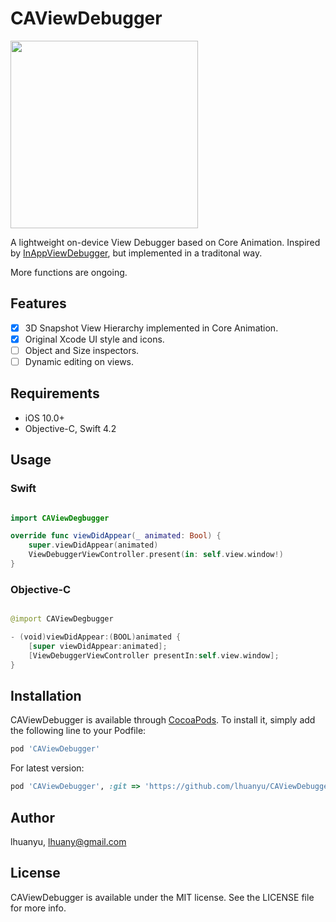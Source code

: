# CAViewDebugger

 <img src="https://github.com/lhuanyu/CAViewDebugger/blob/master/doc/ScreenShot.png" width = "300">

A lightweight on-device View Debugger based on Core Animation. Inspired by [InAppViewDebugger](https://github.com/indragiek/InAppViewDebugger), but implemented in a traditonal way.

More functions are ongoing.

## Features

- [x] 3D Snapshot View Hierarchy implemented in Core Animation.
- [x] Original Xcode UI style and icons.
- [ ] Object and Size inspectors.
- [ ] Dynamic editing on views.

## Requirements

- iOS 10.0+
- Objective-C, Swift 4.2

## Usage

### Swift

```swift

import CAViewDegbugger

override func viewDidAppear(_ animated: Bool) {
    super.viewDidAppear(animated)
    ViewDebuggerViewController.present(in: self.view.window!)
}

```

### Objective-C

```swift

@import CAViewDegbugger

- (void)viewDidAppear:(BOOL)animated {
    [super viewDidAppear:animated];
    [ViewDebuggerViewController presentIn:self.view.window];
}

```


## Installation

CAViewDebugger is available through [CocoaPods](https://cocoapods.org). To install
it, simply add the following line to your Podfile:

```ruby
pod 'CAViewDebugger'
```
For latest version:

```ruby
pod 'CAViewDebugger', :git => 'https://github.com/lhuanyu/CAViewDebugger.git'
```

## Author

lhuanyu, lhuany@gmail.com

## License

CAViewDebugger is available under the MIT license. See the LICENSE file for more info.
